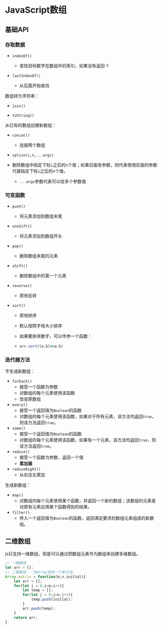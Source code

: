 # JavaScript数组

## 基础API

### 存取数据

- `indexOf()`
  
  - 查找目标数字在数组中的索引，如果没有返回-1

- `lastIndexOf()`
  - 从后面开始查找

数组转为字符串：

- `join()`

- `toString()`

从已有的数组创建新数组：

- `concat()`
  
  - 连接两个数组
    

- `splice(i,n,...args)`
- 删除数组中指定下标`i`之后的`n`个值；如果后面有参数，则代表使用后面的参数代替指定下标`i`之后的`n`个值。


  - `...args`参数代表可以给多个参数值

### 可变函数

- `push()`

  - 将元素添加到数组末尾

- `unshift()`

  - 将元素添加到数组开头

- `pop()`

  - 删除数组末尾的元素

- `shift()`

  - 删除数组中的第一个元素

- `reverse()`

  - 原地反转

- `sort()`

  - 原地排序

  - 默认按照字母大小排序

  - 如果要排序数字，可以传参一个函数：

  - ```javascript
    arr.sort((a,b)=>a-b)
    ```

### 迭代器方法

不生成新数组：

- `forEach()`
  - 接受一个函数为参数
  - 对数组的每个元素使用该函数
  - 改变原数组
- `every()`
  - 接受一个返回值为`Boolean`的函数
  - 对数组的每个元素使用该函数，如果对于所有元素，该方法均返回`true`，则该方法返回`true`。
- `some()`
  - 接受一个返回值为`Boolean`的函数
  - 对数组的每个元素使用该函数，如果有一个元素，该方法均返回`true`，则该方法返回`true`。
- `reduce()`
  - 接受一个函数为参数，返回一个值
  - **累加器**
- `reduceRight()`
  - 从右往左累加

生成新数组：

- `map()`
  - 对数组内每个元素使用某个函数，并返回一个新的数组；该数组的元素是对原有元素应用某个函数得到的结果。
- `filter()`
  - 传入一个返回值为`Boolean`的函数，返回满足要求的数组元素组成的新数组。

## 二维数组

js只支持一维数组，但是可以通过把数组元素作为数组来创建多维数组。

```js
// 一维数组
let arr = [];
// 二维数组 - 为Array添加一个新方法;
Array.matrix = function(m,n,initial){
    let arr = [];
    for(let i = 0;i<m;i++){
        let temp = [];
        for(let j = 0;j<n;j++){
            temp.push(initial);
        }
        arr.push(temp);
    }
    return arr;
}
```

